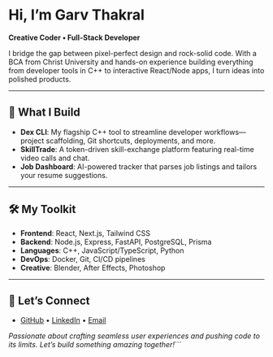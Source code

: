 # Hi, I’m Garv Thakral 

**Creative Coder • Full-Stack Developer**

I bridge the gap between pixel-perfect design and rock-solid code. With a BCA from Christ University and hands-on experience building everything from developer tools in C++ to interactive React/Node apps, I turn ideas into polished products.

---

## 🚀 What I Build

- **Dex CLI**: My flagship C++ tool to streamline developer workflows—project scaffolding, Git shortcuts, deployments, and more.
- **SkillTrade**: A token-driven skill-exchange platform featuring real-time video calls and chat.
- **Job Dashboard**: AI-powered tracker that parses job listings and tailors your resume suggestions.

---

## 🛠️ My Toolkit

- **Frontend**: React, Next.js, Tailwind CSS
- **Backend**: Node.js, Express, FastAPI, PostgreSQL, Prisma
- **Languages**: C++, JavaScript/TypeScript, Python
- **DevOps**: Docker, Git, CI/CD pipelines
- **Creative**: Blender, After Effects, Photoshop

---

## 🌟 Let’s Connect

- [GitHub](https://github.com/GarvThakral) • [LinkedIn](https://linkedin.com/in/garv-thakral) • [Email](mailto:garvthakralfx@gmail.com)

_Passionate about crafting seamless user experiences and pushing code to its limits. Let’s build something amazing together!_```
